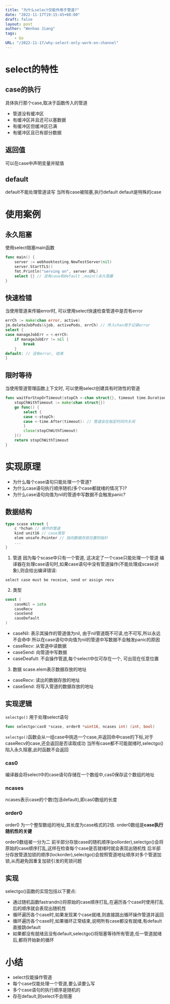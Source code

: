 ```yaml
---
title: "为什么select仅能作用于管道?"
date: "2022-11-17T19:15:45+08:00"
draft: false
layout: post
author: "Wenhao Jiang"
tags:
    - Go
URL: "/2022-11-17/why-select-only-work-on-channel"
---
```


# select的特性
## case的执行
具体执行那个case,取决于函数传入的管道
- 管道没有缓冲区
- 有缓冲区并且还可以塞数据
- 有缓冲区但缓冲区已满
- 有缓冲区且已有部分数据

## 返回值
可以在case中声明变量并赋值

## default
default不能处理管道读写
当所有case被阻塞,执行default
default是特殊的case

# 使用案例
## 永久阻塞
使用select阻塞main函数
```go
func main() {
    server := webhooktesting.NewTestServer(nil)
    server.StartTLS()
    fmt.Println("serving on", server.URL)
    select {} // 没有case和default ,main()永久阻塞
}
```

## 快速检错
当使用管道来传输error时, 可以使用select快速检查管道中是否有error
```go
errCh := make(chan error, active)
jm.deleteJobPods(&job, activePods, errCh) // 传入chan用于记录error
select {
case manageJobErr = <-errCh:
    if manageJobErr != nil {
        break
    }
default: // 没有error, 结束
}
```

## 限时等待
当使用管道管理函数上下文时, 可以使用select创建具有时效性的管道
```go
func waitForStopOrTimeout(stopCh <-chan struct{}, timeout time.Duration) <-chan struct{} {
    stopChWithTimeout := make(chan struct{})
    go func() {
        select {
        case <-stopCh:
        case <-time.After(timeout): // 管道会在指定时间内关闭
        }
        close(stopChWithTimeout)
    }()
    return stopChWithTimeout 
}
```

# 实现原理
- 为什么每个case语句只能处理一个管道?
- 为什么case语句执行顺序随机(多个case都就绪的情况下)?
- 为什么case语句向值为nil的管道中写数据不会触发panic?

## 数据结构
```go
type scase struct {
    c *hchan // 操作的管道
    kind unit16 // case类型
    elem unsafe.Pointer // 指向数据存放位置的指针
    ...
}
```
1. 管道
因为每个scase中只有一个管道, 这决定了一个case只能处理一个管道
编译器在处理case语句时,如果case语句中没有管道操作(不能处理成scase对象),则会给出编译错误:
```
select case must be receive, send or assign recv
```

2. 类型
```go
const (
    caseNil = iota
    caseRecv
    caseSend
    caseDefault
)
```
- caseNil: 表示其操作的管道值为nil, 由于nil管道既不可读,也不可写,所以永远不会命中
所以在case语句中向值为nil的管道中写数据不会触发panic的原因
- caseRecv: 从管道中读数据
- caseSend: 向管道中写数据
- caseDeafult: 不会操作管道,每个select中仅可存在一个, 可出现在任意位置

3. 数据
scase.elem表示数据存放的地址
- caseRecv: 读出的数据存放的地址
- caseSend: 将写入管道的数据存放的地址

## 实现逻辑
`selectgo()` 用于处理select语句
```go
func selectgo(cas0 *scase, order0 *uint16, ncases int) (int, bool)
```
`selectgo()`函数会从一组case中挑选一个case,并返回命中case的下标,对于caseRecv的case,还会返回是否读取成功
当所有case都不可能就绪时,selectgo()陷入永久阻塞,此时函数不会返回
### cas0
编译器会将select中的case语句存储在一个数组中,cas0保存这个数组的地址
### ncases
ncases表示case的个数(包活default),即cas0数组的长度
### order0
order0 为一个整型数组的地址,其长度为case格式的2倍.
order0数组是**case执行随机性的关键**

order0数组被一分为二
前半部分存放case的随机顺序(pollorder),selectgo()会将原始的case顺序打乱,这样在检查每个case是否就绪时就会表现出随机性
后半部分存放管道加锁的顺序(lockorder),selectgo()会按照管道地址顺序对多个管道加锁,从而避免因重复加锁引发的死锁问题

## 实现
selectgo()函数的实现包括以下要点:
- 通过随机函数fastrandn()将原始的case顺序打乱,在遍历各个case时使用打乱后的顺序就会表现出随机性
- 循环遍历各个case时,如果发现某个case就绪,则直接跳出循环操作管道并返回
- 循环遍历各个case时,如果循环正常结束,说明所有case都没有就绪,有default直接跳default
- 如果都没有就绪且没有default,selectgo()将阻塞等待所有管道,任一管道就绪后,都将开始新的循环

# 小结
- select仅能操作管道
- 每个case仅能处理一个管道,要么读要么写
- 多个case语句的执行顺序是随机的
- 存在default,则select不会阻塞